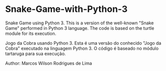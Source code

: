 # Snake-Game-with-Python-3
Snake Game using Python 3.
This is a version of the well-known "Snake Game" performed in Python 3 language. The code is based on the turtle module for its execution.

Jogo da Cobra usando Python 3.
Esta é uma versão do conhecido "Jogo da Cobra" executado na linguagem Python 3. O código é baseado no módulo tartaruga para sua execução.

Author: Marcos Wilson Rodrigues de Lima
